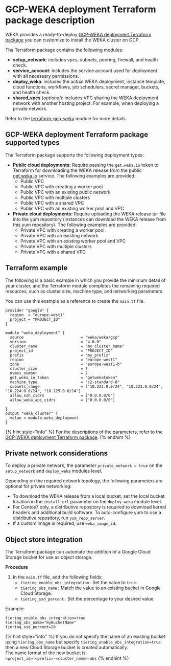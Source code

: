 # GCP-WEKA deployment Terraform package description

WEKA provides a ready-to-deploy [GCP-WEKA deployment Terraform package](https://registry.terraform.io/modules/weka/weka/gcp/latest) you can customize to install the WEKA cluster on GCP.

The Terraform package contains the following modules:

* **setup\_network**: includes vpcs, subnets, peering, firewall, and health check.
* **service\_account**: includes the service account used for deployment with all necessary permissions.
* **deploy\_weka**: includes the actual WEKA deployment, instance template, cloud functions, workflows, job schedulers, secret manager, buckets, and health check.
* **shared\_vpcs** (_optional_): includes VPC sharing the WEKA deployment network with another hosting project. For example, when deploying a private network.

Refer to the [terraform-gcp-weka](https://github.com/weka/terraform-gcp-weka) module for more details.

## GCP-WEKA deployment Terraform package supported types

The Terraform package supports the following deployment types:

* **Public cloud deployments:** Require passing the `get.weka.io` token to Terraform for downloading the WEKA release from the public [get.weka.io](https://get.weka.io) service. The following examples are provided:
  * Public VPC
  * Public VPC with creating a worker pool
  * Public VPC with an existing public network
  * Public VPC with multiple clusters
  * Public VPC with a shared VPC
  * Public VPC with an existing worker pool and VPC
* **Private cloud deployments:** Require uploading the WEKA release tar file into the yum repository (instances can download the WEKA release from this yum repository). The following examples are provided:
  * Private VPC with creating a worker pool
  * Private VPC with an existing network
  * Private VPC with an existing worker pool and VPC
  * Private VPC with multiple clusters
  * Private VPC with a shared VPC

## Terraform example

The following is a basic example in which you provide the minimum detail of your cluster, and the Terraform module completes the remaining required resources, such as cluster size, machine type, and networking parameters.

You can use this example as a reference to create the `main.tf` file. &#x20;

```hcl
provider "google" {
  region  = "europe-west1"
  project = "PROJECT_ID"
}

module "weka_deployment" {
  source                         = "weka/weka/gcp"
  version                        = "4.0.0"
  cluster_name                   = "my_cluster_name"
  project_id                     = "PROJECT_ID"
  prefix                         = "my_prefix"
  region                         = "europe-west1"
  zone                           = "europe-west1-b"
  cluster_size                   = 7
  nvmes_number                   = 2
  get_weka_io_token              = "getwekatoken"
  machine_type                   = "c2-standard-8"
  subnets_range                  = ["10.222.0.0/24", "10.223.0.0/24", "10.224.0.0/24", "10.225.0.0/24"]
  allow_ssh_cidrs                = ["0.0.0.0/0"]
  allow_weka_api_cidrs           = ["0.0.0.0/0"]

}
output "weka_cluster" {
  value = module.weka_deployment
}
```

{% hint style="info" %}
For the descriptions of the parameters, refer to the [GCP-WEKA deployment Terraform package](https://registry.terraform.io/modules/weka/weka/gcp/latest).
{% endhint %}

## Private network considerations

To deploy a private network, the parameter `private_network = true` on the `setup_network` and `deploy_weka` modules level.

Depending on the required network topology, the following parameters are optional for private networking:

* To download the WEKA release from a local bucket, set the local bucket location in the  `install_url` parameter on the `deploy_weka` module level.&#x20;
* For Centos7 only, a distributive repository is required to download kernel headers and additional build software. To auto-configure yum to use a distributive repository, run `yum_repo_server`.&#x20;
* If a custom image is required, use `weka_image_id`.

## Object store integration

The Terraform package can automate the addition of a Google Cloud Storage bucket for use as object storage.

**Procedure**

1. In the `main.tf` file, add the following fields:
   * `tiering_enable_obs_integration:` Set the value to `true`.
   * `tiering_obs_name:` Match the value to an existing bucket in Google Cloud Storage.
   * `tiering_ssd_percent:` Set the percentage to your desired value.

Example:

```hcl
tiering_enable_obs_integration=true 
tiering_obs_name="myBucketName"
tiering_ssd_percent=20
```

{% hint style="info" %}
If you do not specify the name of an existing bucket using `tiering_obs_name` but specify `tiering_enable_obs_integration=true` then a new Cloud Storage bucket is created automatically.\
The name format of the new bucket is: \
`<project_id>-<prefix>-<cluster_name>-obs`
{% endhint %}

